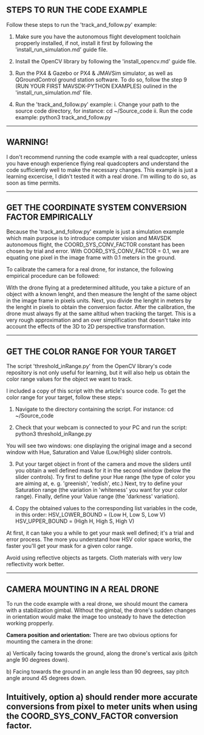 ## STEPS TO RUN THE CODE EXAMPLE 

Follow these steps to run the 'track_and_follow.py' example:

1. Make sure you have the autonomous flight development toolchain propperly installed, if not, install it first by following the 'install_run_simulation.md' guide file.

2. Install the OpenCV library by following the 'install_opencv.md' guide file.

3. Run the PX4 & Gazebo or PX4 & JMAVSim simulator, as well as QGroundControl ground station software. To do so, follow the step 9 (RUN YOUR FIRST MAVSDK-PYTHON EXAMPLES) oulined in the 'install_run_simulation.md' file.

4. Run the 'track_and_follow.py' example:
	i. Change your path to the source code directory, for instance:
		cd ~/Source_code
	ii. Run the code example:
		python3 track_and_follow.py

--------------------------------------------------------------------------------
## WARNING!

I don't recommend running the code example with a real quadcopter, unless you have enough experience flying real quadcopters and understand the code sufficiently well to make the necessary changes. This example is just a learning excercise, I didn't tested it with a real drone. I'm willing to do so, as soon as time permits.

--------------------------------------------------------------------------------
## GET THE COORDINATE SYSTEM CONVERSION FACTOR EMPIRICALLY

Because the 'track_and_follow.py' example is just a simulation example which main purpose is to introduce computer vision and MAVSDK autonomous flight, the COORD_SYS_CONV_FACTOR constant has been chosen by trial and error. With COORD_SYS_CONV_FACTOR = 0.1, we are equating one pixel in the image frame with 0.1 meters in the ground.

To calibrate the camera for a real drone, for instance, the following empirical procedure can be followed: 

With the drone flying at a predetermined altitude, you take a picture of an object with a known lenght, and then measure the lenght of the same object in the image frame in pixels units. Next, you divide the lenght in meters by the lenght in pixels to obtain the conversion factor. After the calibration, the drone must always fly at the same altitud when tracking the target. This is a very rough approximation and an over simplification that doesn't take into account the effects of the 3D to 2D perspective transformation.

--------------------------------------------------------------------------------
## GET THE COLOR RANGE FOR YOUR TARGET

The script 'threshold_inRange.py' from the OpenCV library's code repository is not only useful for learning, but it will also help us obtain the color range values for the object we want to track.

I included a copy of this script with the article's source code. To get the color range for your target, follow these steps:

1. Navigate to the directory containing the script. For instance:
	cd ~/Source_code

2. Check that your webcam is connected to your PC and run the script:
	python3 threshold_inRange.py

You will see two windows: one displaying the original image and a second window with Hue, Saturation and Value (Low/High) slider controls.

3. Put your target object in front of the camera and move the sliders until you obtain a well defined mask for it in the second window (below the slider controls). Try first to define your Hue range (the type of color you are aiming at, e. g. 'greenish', 'redish', etc.) Next, try to define your Saturation range (the variation in 'whiteness' you want for your color range). Finally, define your Value range (the 'darkness' variation).

4. Copy the obtained values to the corresponding list variables in the code, in this order:
	HSV_LOWER_BOUND = (Low H, Low S, Low V)
    HSV_UPPER_BOUND = (High H, High S, High V)

At first, it can take you a while to get your mask well defined; it's a trial and error process. The more you understand how HSV color space works, the faster you'll get your mask for a given color range.

Avoid using reflective objects as targets. Cloth materials with very low reflectivity work better.

--------------------------------------------------------------------------------
## CAMERA MOUNTING IN A REAL DRONE

To run the code example with a real drone, we should mount the camera with a stabilization gimbal. Without the gimbal, the drone's sudden changes in orientation would make the image too unsteady to have the detection working propperly.

**Camera position and orientation:**
There are two obvious options for mounting the camera in the drone:

a) Vertically facing towards the ground, along the drone's vertical axis (pitch angle 90 degrees down).

b) Facing towards the ground in an angle less than 90 degrees, say pitch angle around 45 degrees down.

Intuitively, option a) should render more accurate conversions from pixel to meter units when using the COORD_SYS_CONV_FACTOR conversion factor.
--------------------------------------------------------------------------------
